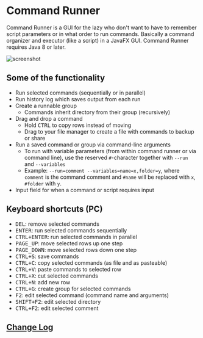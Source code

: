 # Command Runner

Command Runner is a GUI for the lazy who don't want to have to remember script parameters or in what order to run commands. 
Basically a command organizer and executor (like a script) in a JavaFX GUI.
Command Runner requires Java 8 or later.

![screenshot](http://i.imgur.com/1IjlDsL.png "screenshot")

## Some of the functionality
* Run selected commands (sequentially or in parallel)
* Run history log which saves output from each run
* Create a runnable group
  - Commands inherit directory from their group (recursively)
* Drag and drop a command
  - Hold <kbd>CTRL</kbd> to copy rows instead of moving
  - Drag to your file manager to create a file with commands to backup or share
* Run a saved command or group via command-line arguments
  - To run with variable parameters (from within command runner or via command line), use the reserved `#`-character together with `--run` and `--variables` 
  - Example: `--run=comment --variables=name=x,folder=y`, where `comment` is the command comment and `#name` will be replaced with `x`, `#folder` with `y`.
* Input field for when a command or script requires input

## Keyboard shortcuts (PC)
* <kbd>DEL</kbd>: remove selected commands
* <kbd>ENTER</kbd>: run selected commands sequentially
* <kbd>CTRL+ENTER</kbd>: run selected commands in parallel
* <kbd>PAGE_UP</kbd>: move selected rows up one step
* <kbd>PAGE_DOWN</kbd>: move selected rows down one step
* <kbd>CTRL+S</kbd>: save commands
* <kbd>CTRL+C</kbd>: copy selected commands (as file and as pasteable)
* <kbd>CTRL+V</kbd>: paste commands to selected row
* <kbd>CTRL+X</kbd>: cut selected commands
* <kbd>CTRL+N</kbd>: add new row
* <kbd>CTRL+G</kbd>: create group for selected commands
* <kbd>F2</kbd>: edit selected command (command name and arguments)
* <kbd>SHIFT+F2</kbd>: edit selected directory
* <kbd>CTRL+F2</kbd>: edit selected comment

## [Change Log](CHANGELOG.md)
